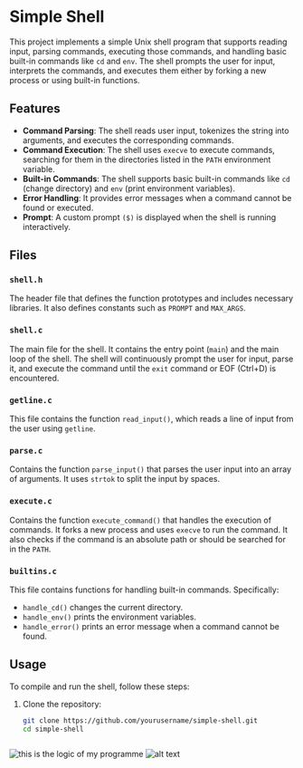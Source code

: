 # Simple Shell

This project implements a simple Unix shell program that supports reading input, parsing commands, executing those commands, and handling basic built-in commands like `cd` and `env`. The shell prompts the user for input, interprets the commands, and executes them either by forking a new process or using built-in functions.

## Features

- **Command Parsing**: The shell reads user input, tokenizes the string into arguments, and executes the corresponding commands.
- **Command Execution**: The shell uses `execve` to execute commands, searching for them in the directories listed in the `PATH` environment variable.
- **Built-in Commands**: The shell supports basic built-in commands like `cd` (change directory) and `env` (print environment variables).
- **Error Handling**: It provides error messages when a command cannot be found or executed.
- **Prompt**: A custom prompt `($)` is displayed when the shell is running interactively.

## Files

### `shell.h`
The header file that defines the function prototypes and includes necessary libraries. It also defines constants such as `PROMPT` and `MAX_ARGS`.

### `shell.c`
The main file for the shell. It contains the entry point (`main`) and the main loop of the shell. The shell will continuously prompt the user for input, parse it, and execute the command until the `exit` command or EOF (Ctrl+D) is encountered.

### `getline.c`
This file contains the function `read_input()`, which reads a line of input from the user using `getline`.

### `parse.c`
Contains the function `parse_input()` that parses the user input into an array of arguments. It uses `strtok` to split the input by spaces.

### `execute.c`
Contains the function `execute_command()` that handles the execution of commands. It forks a new process and uses `execve` to run the command. It also checks if the command is an absolute path or should be searched for in the `PATH`.

### `builtins.c`
This file contains functions for handling built-in commands. Specifically:
- `handle_cd()` changes the current directory.
- `handle_env()` prints the environment variables.
- `handle_error()` prints an error message when a command cannot be found.

## Usage

To compile and run the shell, follow these steps:

1. Clone the repository:
   ```bash
   git clone https://github.com/yourusername/simple-shell.git
   cd simple-shell



![this is the logic of my programme ](image.png)
![alt text](image-1.png)